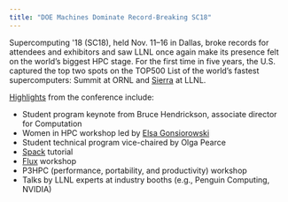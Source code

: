 ```yaml
---
title: "DOE Machines Dominate Record-Breaking SC18"
---
```


Supercomputing '18 (SC18), held Nov. 11–16 in Dallas, broke records for attendees and exhibitors and saw LLNL once again make its presence felt on the world’s biggest HPC stage. For the first time in five years, the U.S. captured the top two spots on the TOP500 List of the world’s fastest supercomputers: Summit at ORNL and [Sierra](https://hpc.llnl.gov/hardware/platforms/sierra) at LLNL.

[Highlights](https://www.llnl.gov/news/doe-machines-dominate-record-breaking-sc18) from the conference include:
- Student program keynote from Bruce Hendrickson, associate director for Computation 
- Women in HPC workshop led by [Elsa Gonsiorowski](https://github.com/gonsie)
- Student technical program vice-chaired by Olga Pearce
- [Spack](https://github.com/spack/spack) tutorial
- [Flux](https://github.com/flux-framework) workshop
- P3HPC (performance, portability, and productivity) workshop
- Talks by LLNL experts at industry booths (e.g., Penguin Computing, NVIDIA)
